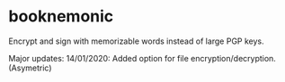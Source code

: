 # booknemonic
Encrypt and sign with memorizable words instead of large PGP keys.

Major updates:
14/01/2020: Added option for file encryption/decryption. (Asymetric)
